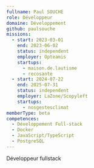 ```yaml
---
fullname: Paul SOUCHE
role: Développeur
domaine: Développement
github: paulsouche
missions:
  - start: 2023-03-01
    end: 2023-06-02
    status: independent
    employer: Opteamis
    startups:
      - maison.de.lautisme
      - recosante
  - start: 2024-07-22
    end: 2025-07-31
    status: independent
    employer: LaZone/Scopyleft
    startups:
      - nosgestesclimat
memberType: beta
competences:
  - Développement Full-stack
  - Docker
  - JavaScript/TypeScript
  - PostgreSQL
---
```

Développeur fullstack